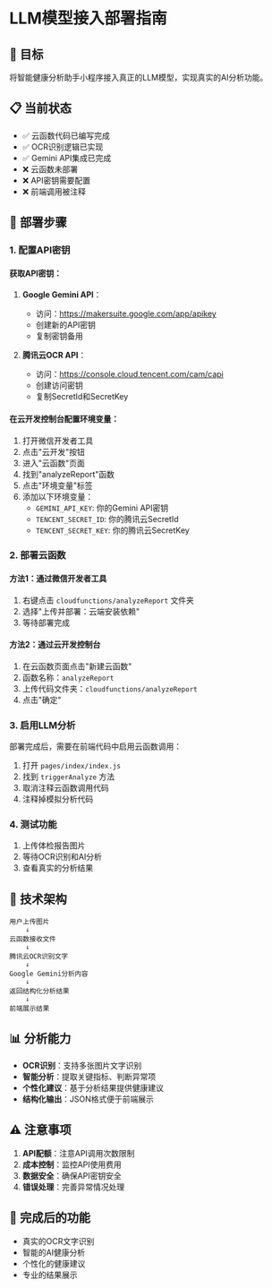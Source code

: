 # LLM模型接入部署指南

## 🎯 目标
将智能健康分析助手小程序接入真正的LLM模型，实现真实的AI分析功能。

## 📋 当前状态
- ✅ 云函数代码已编写完成
- ✅ OCR识别逻辑已实现
- ✅ Gemini API集成已完成
- ❌ 云函数未部署
- ❌ API密钥需要配置
- ❌ 前端调用被注释

## 🚀 部署步骤

### 1. 配置API密钥

#### 获取API密钥：
1. **Google Gemini API**：
   - 访问：https://makersuite.google.com/app/apikey
   - 创建新的API密钥
   - 复制密钥备用

2. **腾讯云OCR API**：
   - 访问：https://console.cloud.tencent.com/cam/capi
   - 创建访问密钥
   - 复制SecretId和SecretKey

#### 在云开发控制台配置环境变量：
1. 打开微信开发者工具
2. 点击"云开发"按钮
3. 进入"云函数"页面
4. 找到"analyzeReport"函数
5. 点击"环境变量"标签
6. 添加以下环境变量：
   - `GEMINI_API_KEY`: 你的Gemini API密钥
   - `TENCENT_SECRET_ID`: 你的腾讯云SecretId
   - `TENCENT_SECRET_KEY`: 你的腾讯云SecretKey

### 2. 部署云函数

#### 方法1：通过微信开发者工具
1. 右键点击 `cloudfunctions/analyzeReport` 文件夹
2. 选择"上传并部署：云端安装依赖"
3. 等待部署完成

#### 方法2：通过云开发控制台
1. 在云函数页面点击"新建云函数"
2. 函数名称：`analyzeReport`
3. 上传代码文件夹：`cloudfunctions/analyzeReport`
4. 点击"确定"

### 3. 启用LLM分析

部署完成后，需要在前端代码中启用云函数调用：

1. 打开 `pages/index/index.js`
2. 找到 `triggerAnalyze` 方法
3. 取消注释云函数调用代码
4. 注释掉模拟分析代码

### 4. 测试功能

1. 上传体检报告图片
2. 等待OCR识别和AI分析
3. 查看真实的分析结果

## 🔧 技术架构

```
用户上传图片
    ↓
云函数接收文件
    ↓
腾讯云OCR识别文字
    ↓
Google Gemini分析内容
    ↓
返回结构化分析结果
    ↓
前端展示结果
```

## 📊 分析能力

- **OCR识别**：支持多张图片文字识别
- **智能分析**：提取关键指标、判断异常项
- **个性化建议**：基于分析结果提供健康建议
- **结构化输出**：JSON格式便于前端展示

## ⚠️ 注意事项

1. **API配额**：注意API调用次数限制
2. **成本控制**：监控API使用费用
3. **数据安全**：确保API密钥安全
4. **错误处理**：完善异常情况处理

## 🎉 完成后的功能

- 真实的OCR文字识别
- 智能的AI健康分析
- 个性化的健康建议
- 专业的结果展示
